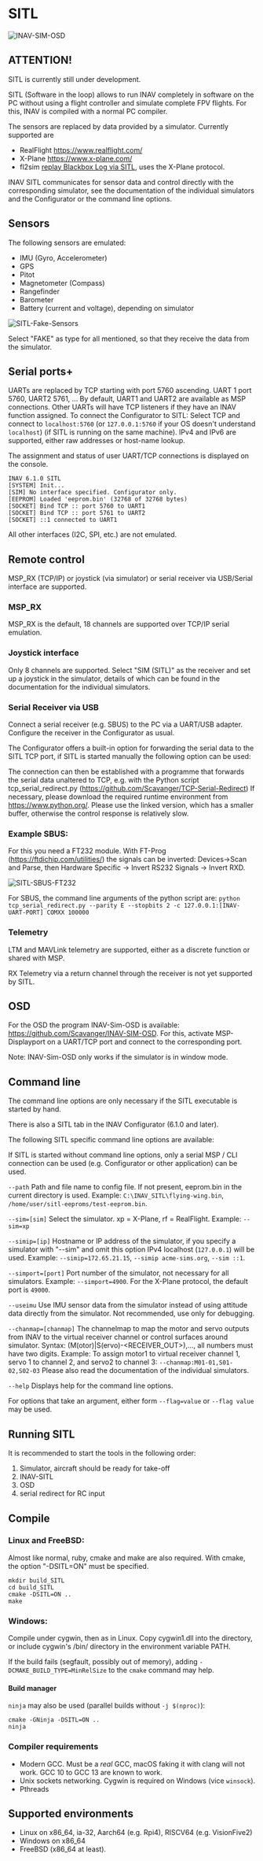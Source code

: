 # SITL

![INAV-SIM-OSD](assets/INAV-SIM-OSD.png)

## ATTENTION!
SITL is currently still under development.

SITL (Software in the loop) allows to run INAV completely in software on the PC without using a flight controller and simulate complete FPV flights.
For this, INAV is compiled with a normal PC compiler.

The sensors are replaced by data provided by a simulator.
Currently supported are
- RealFlight  https://www.realflight.com/
- X-Plane https://www.x-plane.com/
- fl2sim [replay Blackbox Log via SITL](https://github.com/stronnag/bbl2kml/wiki/fl2sitl), uses the X-Plane protocol.

INAV SITL communicates for sensor data and control directly with the corresponding simulator, see the documentation of the individual simulators and the Configurator or the command line options.

## Sensors
The following sensors are emulated:
- IMU (Gyro, Accelerometer)
- GPS
- Pitot
- Magnetometer (Compass)
- Rangefinder
- Barometer
- Battery (current and voltage), depending on simulator

![SITL-Fake-Sensors](assets/SITL-Fake-Sensors.png)

Select "FAKE" as type for all mentioned, so that they receive the data from the simulator.

## Serial ports+
UARTs are replaced by TCP starting with port 5760 ascending. UART 1 port 5760, UART2 5761, ...
By default, UART1 and UART2 are available as MSP connections. Other UARTs will have TCP listeners if they have an INAV function assigned.
To connect the Configurator to SITL: Select TCP and connect to ```localhost:5760``` (or ```127.0.0.1:5760``` if your OS doesn't understand `localhost`) (if SITL is running on the same machine).
IPv4 and IPv6 are supported, either raw addresses or host-name lookup.

The assignment and status of user UART/TCP connections is displayed on the console.

```
INAV 6.1.0 SITL
[SYSTEM] Init...
[SIM] No interface specified. Configurator only.
[EEPROM] Loaded 'eeprom.bin' (32768 of 32768 bytes)
[SOCKET] Bind TCP :: port 5760 to UART1
[SOCKET] Bind TCP :: port 5761 to UART2
[SOCKET] ::1 connected to UART1
```

All other interfaces (I2C, SPI, etc.) are not emulated.

## Remote control
MSP_RX (TCP/IP) or joystick (via simulator) or serial receiver via USB/Serial interface are supported.

### MSP_RX

MSP_RX is the default, 18 channels are supported over TCP/IP serial emulation.

### Joystick interface
Only 8 channels are supported.
Select "SIM (SITL)" as the receiver and set up a joystick in the simulator, details of which can be found in the documentation for the individual simulators.

### Serial Receiver via USB

Connect a serial receiver (e.g. SBUS) to the PC via a UART/USB adapter. Configure the receiver in the Configurator as usual.

The Configurator offers a built-in option for forwarding the serial data to the SITL TCP port, if SITL is started manually the following option can be used:

The connection can then be established with a programme that forwards the serial data unaltered to TCP, e.g. with the Python script tcp_serial_redirect.py (https://github.com/Scavanger/TCP-Serial-Redirect)
If necessary, please download the required runtime environment from https://www.python.org/.
Please use the linked version, which has a smaller buffer, otherwise the control response is relatively slow.

### Example SBUS:
For this you need a FT232 module. With FT-Prog (https://ftdichip.com/utilities/) the signals can be inverted: Devices->Scan and Parse, then Hardware Specific -> Invert RS232 Signals -> Invert RXD.

![SITL-SBUS-FT232](assets/SITL-SBUS-FT232.png)

For SBUS, the command line arguments of the python script are:
```python tcp_serial_redirect.py --parity E --stopbits 2 -c 127.0.0.1:[INAV-UART-PORT] COMXX 100000```

### Telemetry

LTM and MAVLink telemetry are supported, either as a discrete function or shared with MSP.

RX Telemetry via a return channel through the receiver is not yet supported by SITL.

## OSD
For the OSD the program INAV-Sim-OSD is available: https://github.com/Scavanger/INAV-SIM-OSD.
For this, activate MSP-Displayport on a UART/TCP port and connect to the corresponding port.

Note: INAV-Sim-OSD only works if the simulator is in window mode.

## Command line

The command line options are only necessary if the SITL executable is started by hand.

There is also a SITL tab in the  INAV Configurator (6.1.0 and later).

The following SITL specific command line options are available:

If SITL is started without command line options, only a serial MSP / CLI connection can be used (e.g. Configurator or other application) can be used.

```--path``` Path and file name to config file. If not present, eeprom.bin in the current directory is used. Example: ```C:\INAV_SITL\flying-wing.bin```, ```/home/user/sitl-eeproms/test-eeprom.bin```.

```--sim=[sim]``` Select the simulator. xp = X-Plane, rf = RealFlight. Example: ```--sim=xp```

```--simip=[ip]``` Hostname or IP address of the simulator, if you specify a simulator with "--sim" and omit this option IPv4 localhost (`127.0.0.1`) will be used. Example: ```--simip=172.65.21.15```, ```--simip acme-sims.org```, ```--sim ::1```.

```--simport=[port]``` Port number of the simulator, not necessary for all simulators. Example: ```--simport=4900```. For the X-Plane protocol, the default port is `49000`.

```--useimu``` Use IMU sensor data from the simulator instead of using attitude data directly from the simulator. Not recommended, use only for debugging.

```--chanmap=[chanmap]``` The channelmap to map the motor and servo outputs from INAV to the virtual receiver channel or control surfaces around simulator.
Syntax: (M(otor)|S(ervo)<INAV-OUT>-<RECEIVER_OUT>),..., all numbers must have two digits.
Example:
To assign motor1 to virtual receiver channel 1, servo 1 to channel 2, and servo2 to channel 3:
```--chanmap:M01-01,S01-02,S02-03```
Please also read the documentation of the individual simulators.

```--help``` Displays help for the command line options.

For options that take an argument, either form `--flag=value` or `--flag value` may be used.

## Running SITL
It is recommended to start the tools in the following order:
1. Simulator, aircraft should be ready for take-off
2. INAV-SITL
3. OSD
4. serial redirect for RC input

## Compile

### Linux and FreeBSD:
Almost like normal, ruby, cmake and make are also required.
With cmake, the option "-DSITL=ON" must be specified.

```
mkdir build_SITL
cd build_SITL
cmake -DSITL=ON ..
make
```

### Windows:
Compile under cygwin, then as in Linux.
Copy cygwin1.dll into the directory, or include cygwin's /bin/ directory in the environment variable PATH.

If the build fails (segfault, possibly out of memory), adding `-DCMAKE_BUILD_TYPE=MinRelSize` to the `cmake` command may help.

#### Build manager

`ninja` may also be used (parallel builds without `-j $(nproc)`):

```
cmake -GNinja -DSITL=ON ..
ninja
```

### Compiler requirements

* Modern GCC. Must be a *real* GCC, macOS faking it with clang will not work. GCC 10 to GCC 13 are known to work.
* Unix sockets networking. Cygwin is required on Windows (vice `winsock`).
* Pthreads

## Supported environments

* Linux on x86_64, ia-32, Aarch64 (e.g. Rpi4), RISCV64 (e.g. VisionFive2)
* Windows on x86_64
* FreeBSD (x86_64 at least).
